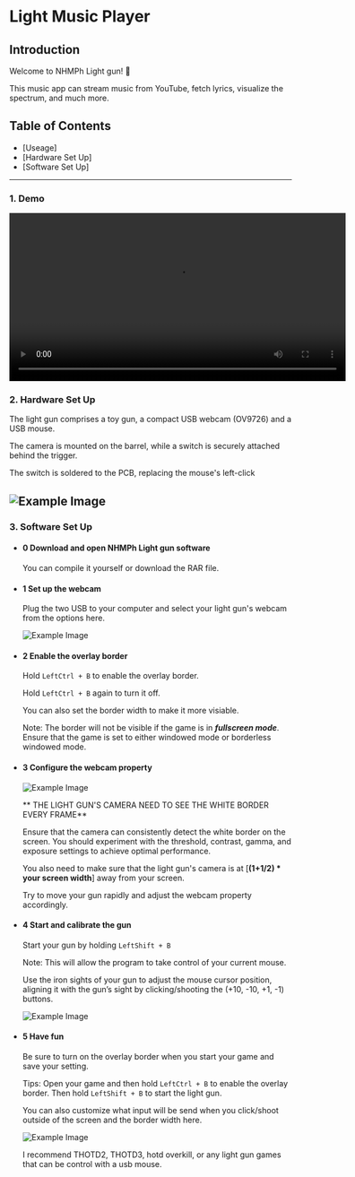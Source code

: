 # Light Music Player

## Introduction

Welcome to NHMPh Light gun! 🚀

This music app can stream music from YouTube, fetch lyrics, visualize the spectrum, and much more.

## Table of Contents
- [Useage]
- [Hardware Set Up]
- [Software Set Up]
---
### 1. **Demo**
<div align="center">
  <video src="https://github.com/user-attachments/assets/e1369aea-aada-436b-a1a2-3f85577959a9" controls width="600">
    Your browser does not support the video tag.
  </video>
</div>

### 2. **Hardware Set Up**  
The light gun comprises a toy gun, a compact USB webcam (OV9726) and a USB mouse.

The camera is mounted on the barrel, while a switch is securely attached behind the trigger.

The switch is soldered to the PCB, replacing the mouse's left-click

![Example Image](Readme_img/Hardware.png "Hardware")
---

### 3. **Software Set Up**  

   - #### 0 Download and open NHMPh Light gun software
     You can compile it yourself or download the RAR file.
  - #### 1 Set up the webcam
    Plug the two USB to your computer and select your light gun's webcam from the options here.

    
    ![Example Image](Readme_img/1.png "CamSel")

  - #### 2 Enable the overlay border
     Hold ``LeftCtrl + B`` to enable the overlay border.

     Hold ``LeftCtrl + B`` again to turn it off.

     You can also set the border width to make it more visiable.

     Note: The border will not be visible if the game is in ***fullscreen mode***. Ensure that the game is set to either windowed mode or borderless windowed mode.
     
  - #### 3 Configure the webcam property
    
      ![Example Image](Readme_img/2.png "CamPro")

    ** THE LIGHT GUN'S CAMERA NEED TO SEE THE WHITE BORDER EVERY FRAME**
    
     Ensure that the camera can consistently detect the white border on the screen. You should experiment with the threshold, contrast, gamma, and exposure settings to achieve optimal performance.

     You also need to make sure that the light gun's camera is at  [****(1+1/2) * your screen width****] away from your screen.

     Try to move your gun rapidly and adjust the webcam property accordingly.
    
  - #### 4 Start and calibrate the gun

    Start your gun by holding  ``LeftShift + B``

    Note: This will allow the program to take control of your current mouse.
    
    Use the iron sights of your gun to adjust the mouse cursor position, aligning it with the gun’s sight by clicking/shooting the (+10, -10, +1, -1) buttons.

     ![Example Image](Readme_img/3.png "CamCal")

 - #### 5 Have fun
   Be sure to turn on the overlay border when you start your game and save your setting.
   
   Tips: Open your game and then hold ``LeftCtrl + B`` to enable the overlay border. Then hold ``LeftShift + B`` to start the light gun.

   You can also customize what input will be send when you click/shoot outside of the screen and the border width here.
   
    ![Example Image](Readme_img/4.png "CamCal")
   
   I recommend THOTD2, THOTD3, hotd overkill, or any light gun games that can be control with a usb mouse.

